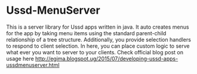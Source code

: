 # Ussd-MenuServer
This is a server library for Ussd apps written in java. It auto creates menus for the app by taking menu items using the standard parent-child relationship of a tree structure.
Additionally, you provide selection handlers to respond to client selection. In here, you can place custom logic to serve what ever you want to server to your clients.
Check official blog post on usage here
http://egima.blogspot.ug/2015/07/developing-ussd-apps-ussdmenuserver.html
